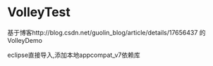 # VolleyTest
基于博客http://blog.csdn.net/guolin_blog/article/details/17656437 的VolleyDemo

eclipse直接导入,添加本地appcompat_v7依赖库
